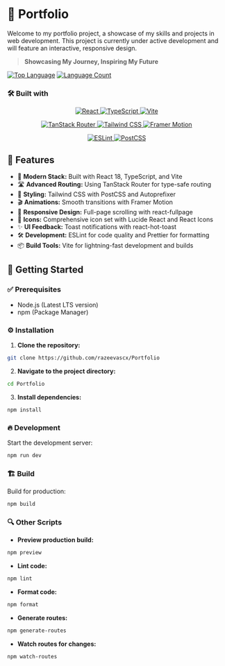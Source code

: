 # 🚀 **Portfolio**

Welcome to my portfolio project, a showcase of my skills and projects in web development. This project is currently under active development and will feature an interactive, responsive design.

> **Showcasing My Journey, Inspiring My Future**


[![Top Language](https://img.shields.io/github/languages/top/subodhisacat/Portfolio?style=for-the-badge&color=0080ff)](https://github.com/subodhisacat/Portfolio)
[![Language Count](https://img.shields.io/github/languages/count/subodhisacat/Portfolio?style=for-the-badge&color=0080ff)](https://github.com/subodhisacat/Portfolio)

### 🛠️ Built with

<p align="center">
  <a href="https://reactjs.org/">
    <img src="https://img.shields.io/badge/React-61DAFB.svg?style=for-the-badge&logo=React&logoColor=black" alt="React">
  </a>
  <a href="https://www.typescriptlang.org/">
    <img src="https://img.shields.io/badge/TypeScript-3178C6.svg?style=for-the-badge&logo=TypeScript&logoColor=white" alt="TypeScript">
  </a>
  <a href="https://vitejs.dev/">
    <img src="https://img.shields.io/badge/Vite-646CFF.svg?style=for-the-badge&logo=Vite&logoColor=white" alt="Vite">
  </a>
</p>

<p align="center">
  <a href="https://tanstack.com/router/latest">
    <img src="https://img.shields.io/badge/TanStack_Router-FF4154.svg?style=for-the-badge&logo=React-Router&logoColor=white" alt="TanStack Router">
  </a>
  <a href="https://tailwindcss.com/">
    <img src="https://img.shields.io/badge/Tailwind_CSS-06B6D4.svg?style=for-the-badge&logo=Tailwind-CSS&logoColor=white" alt="Tailwind CSS">
  </a>
  <a href="https://www.framer.com/motion/">
    <img src="https://img.shields.io/badge/Framer_Motion-0055FF.svg?style=for-the-badge&logo=Framer&logoColor=white" alt="Framer Motion">
  </a>
</p>

<p align="center">
  <a href="https://eslint.org/">
    <img src="https://img.shields.io/badge/ESLint-4B32C3.svg?style=for-the-badge&logo=ESLint&logoColor=white" alt="ESLint">
  </a>
  <a href="https://postcss.org/">
    <img src="https://img.shields.io/badge/PostCSS-DD3A0A.svg?style=for-the-badge&logo=PostCSS&logoColor=white" alt="PostCSS">
  </a>
</p>



## 🚀 **Features**

- 🎯 **Modern Stack:** Built with React 18, TypeScript, and Vite
- 🛣️ **Advanced Routing:** Using TanStack Router for type-safe routing
- 💅 **Styling:** Tailwind CSS with PostCSS and Autoprefixer
- 🎬 **Animations:** Smooth transitions with Framer Motion
- 📱 **Responsive Design:** Full-page scrolling with react-fullpage
- 🎨 **Icons:** Comprehensive icon set with Lucide React and React Icons
- ✨ **UI Feedback:** Toast notifications with react-hot-toast
- 🛠️ **Development:** ESLint for code quality and Prettier for formatting
- 📦 **Build Tools:** Vite for lightning-fast development and builds

## 🚀 **Getting Started**

### ✅ **Prerequisites**

- Node.js (Latest LTS version)
- npm (Package Manager)

### ⚙️ **Installation**

1. **Clone the repository:**

```bash
git clone https://github.com/razeevascx/Portfolio
```

2. **Navigate to the project directory:**

```bash
cd Portfolio
```

3. **Install dependencies:**

```bash
npm install
```

### 🔥 **Development**

Start the development server:

```bash
npm run dev
```

### 🏗️ **Build**

Build for production:

```bash
npm build
```

### 🔍 **Other Scripts**

- **Preview production build:**

```bash
npm preview
```

- **Lint code:**

```bash
npm lint
```

- **Format code:**

```bash
npm format
```

- **Generate routes:**

```bash
npm generate-routes
```

- **Watch routes for changes:**

```bash
npm watch-routes
```
